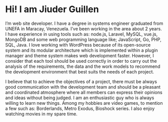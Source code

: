 # Hi! I am Jiuder Guillen 

I’m web site developer. I have a degree in systems engineer graduated from UNEFA in Maracay, Venezuela. I’ve been working in the area about 2 years. I have experience in using tools such as: node.js, Laravel, MySQL, vue.js, MongoDB and some web programming language like; JavaScript, Go, PHP, SQL, Java.
I love working with WordPress because of its open-source system and its modular architecture which is implemented within a plugin manager and theme system makes web development faster.
However, I consider that each tool should be used correctly in order to carry out the analysis of the requirements, the data and the work models to recommend the development environment that best suits the needs of each project.

I believe that to achieve the objectives of a project, there must be always good communication with the development team and should be a pleasant and coordinated atmosphere where all members can express their opinions and ideas without being judged.
I am an enthusiastic guy who is always willing to learn new things. Among my hobbies are video games, to mention a few such as: Borderlands, Metro Exodus, Bioshock series. I also enjoy watching movies in my spare time.
